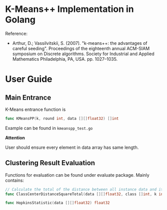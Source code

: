 # K-Means++ Implementation in Golang

Reference:
- Arthur, D.; Vassilvitskii, S. (2007). "k-means++: the advantages of careful seeding". Proceedings of the eighteenth annual ACM-SIAM symposium on Discrete algorithms. Society for Industrial and Applied Mathematics Philadelphia, PA, USA. pp. 1027–1035.

# User Guide

## Main Entrance

K-Means entrance function is 

```go
func KMeansPP(k, round int, data [][]float32) []int
```

Example can be found in `kmeanspp_test.go`

**Attention**

User should ensure every element in data array has same length.

## Clustering Result Evaluation

Functions for evaluation can be found under evaluate package. Mainly contains:

```go
// Calculate the total of the distance between all instance data and its class center.
func ClassCenterDistanceSquareTotal(data [][]float32, class []int, k int) float32

func HopkinsStatistic(data [][]float32) float32
```

